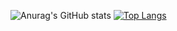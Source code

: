 ![Anurag's GitHub stats](https://github-readme-stats.vercel.app/api?username=TipTipple&show_icons=true&theme=radical)
[![Top Langs](https://github-readme-stats.vercel.app/api/top-langs/?username=TipTipple&layout=compact)](https://github.com/TipTipple/github-readme-stats)
